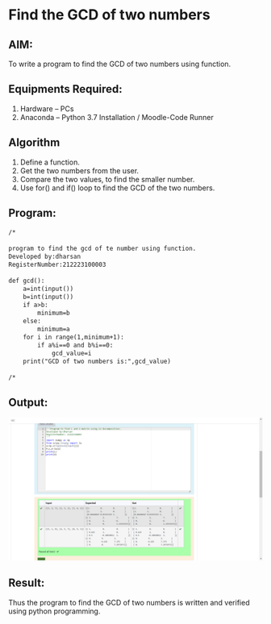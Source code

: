 # Find the GCD of two numbers

## AIM:
To write a program to find the GCD of two numbers using function.

## Equipments Required:
1. Hardware – PCs
2. Anaconda – Python 3.7 Installation / Moodle-Code Runner

## Algorithm
1. Define a function.
2. Get the two numbers from the user.
3. Compare the two values, to find the smaller number.
4. Use for() and if() loop to find the GCD of the two numbers.

## Program:
```
/*

program to find the gcd of te number using function.
Developed by:dharsan
RegisterNumber:212223100003

def gcd():
    a=int(input())
    b=int(input())
    if a>b:
        minimum=b
    else:
        minimum=a
    for i in range(1,minimum+1):
        if a%i==0 and b%i==0:
            gcd_value=i
    print("GCD of two numbers is:",gcd_value)

/*
```

## Output:
![Alt text](<Screenshot (64).png>)

## Result:
Thus the program to find the GCD of two numbers is written and verified using python programming.
